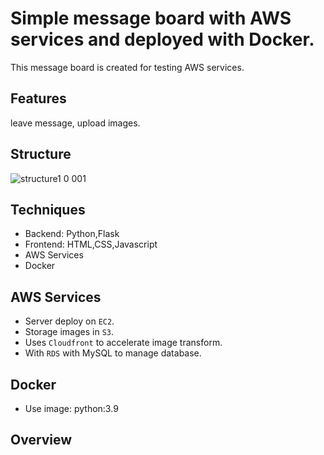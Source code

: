 # Simple message board with AWS services and deployed with Docker.

This message board is created for testing AWS services.

## Features
leave message, upload images.

## Structure
![structure1 0 001](https://user-images.githubusercontent.com/56625237/165313866-9fbda115-4598-4c71-aa11-e7da136aeaff.jpeg)

## Techniques
* Backend: Python,Flask
* Frontend: HTML,CSS,Javascript
* AWS Services
* Docker

## AWS Services
* Server deploy on `EC2`.
* Storage images in `S3`.
* Uses `Cloudfront` to accelerate image transform.
* With `RDS` with MySQL to manage database.

## Docker
* Use image: python:3.9

## Overview

